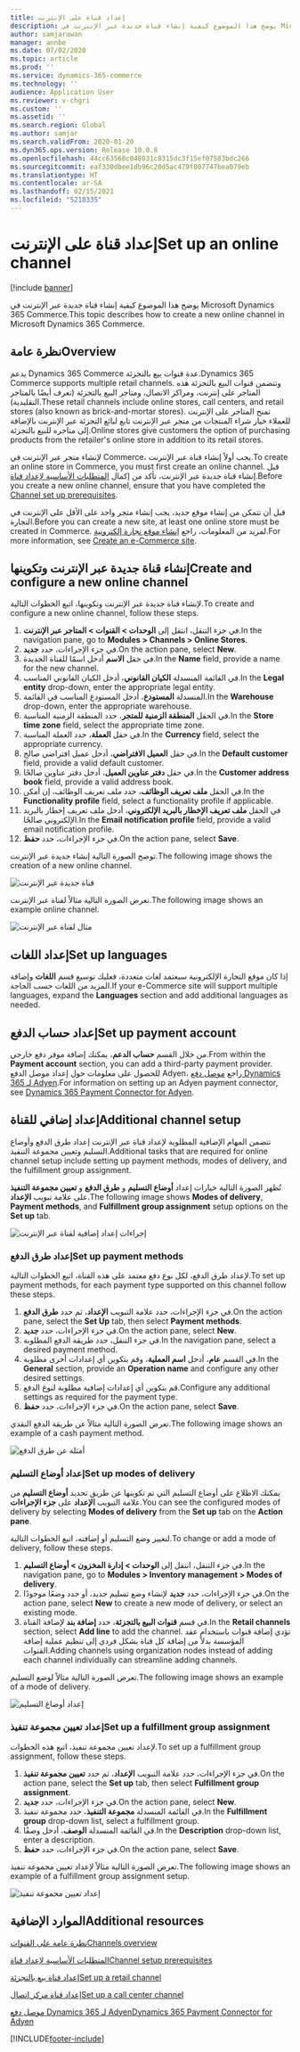 ```yaml
---
title: إعداد قناة على الإنترنت
description: يوضح هذا الموضوع كيفية إنشاء قناة جديدة عبر الإنترنت في Microsoft Dynamics 365 Commerce.
author: samjarawan
manager: annbe
ms.date: 07/02/2020
ms.topic: article
ms.prod: ''
ms.service: dynamics-365-commerce
ms.technology: ''
audience: Application User
ms.reviewer: v-chgri
ms.custom: ''
ms.assetid: ''
ms.search.region: Global
ms.author: samjar
ms.search.validFrom: 2020-01-20
ms.dyn365.ops.version: Release 10.0.8
ms.openlocfilehash: 44cc63560c048031c8315dc3f15ef07583bdc266
ms.sourcegitcommit: eaf330dbee1db96c20d5ac479f007747bea079eb
ms.translationtype: HT
ms.contentlocale: ar-SA
ms.lasthandoff: 02/15/2021
ms.locfileid: "5218335"
---
```

# <a name="set-up-an-online-channel"></a><span data-ttu-id="c236e-103">إعداد قناة على الإنترنت</span><span class="sxs-lookup"><span data-stu-id="c236e-103">Set up an online channel</span></span>


[!include [banner](includes/banner.md)]

<span data-ttu-id="c236e-104">يوضح هذا الموضوع كيفية إنشاء قناة جديدة عبر الإنترنت في Microsoft Dynamics 365 Commerce.</span><span class="sxs-lookup"><span data-stu-id="c236e-104">This topic describes how to create a new online channel in Microsoft Dynamics 365 Commerce.</span></span>

## <a name="overview"></a><span data-ttu-id="c236e-105">نظرة عامة</span><span class="sxs-lookup"><span data-stu-id="c236e-105">Overview</span></span>

<span data-ttu-id="c236e-106">يدعم Dynamics 365 Commerce عدة قنوات بيع بالتجزئة.</span><span class="sxs-lookup"><span data-stu-id="c236e-106">Dynamics 365 Commerce supports multiple retail channels.</span></span> <span data-ttu-id="c236e-107">وتتضمن قنوات البيع بالتجزئة هذه المتاجر على إنترنت، ومراكز الاتصال، ومتاجر البيع بالتجزئة (تعرف أيضًا بالمتاجر التقليدية).</span><span class="sxs-lookup"><span data-stu-id="c236e-107">These retail channels include online stores, call centers, and retail stores (also known as brick-and-mortar stores).</span></span> <span data-ttu-id="c236e-108">تمنح المتاجر على الإنترنت للعملاء خيار شراء المنتجات من متجر عبر الإنترنت تابع لبائع التجزئة عبر الإنترنت بالإضافة إلى متاجره للبيع بالتجزئة.</span><span class="sxs-lookup"><span data-stu-id="c236e-108">Online stores give customers the option of purchasing products from the retailer's online store in addition to its retail stores.</span></span>

<span data-ttu-id="c236e-109">لإنشاء متجر عبر الإنترنت في Commerce، يجب أولاً إنشاء قناة عبر الإنترنت.</span><span class="sxs-lookup"><span data-stu-id="c236e-109">To create an online store in Commerce, you must first create an online channel.</span></span> <span data-ttu-id="c236e-110">قبل إنشاء قناة جديدة عبر الإنترنت، تأكد من إكمال [المتطلبات الأساسية لإعداد قناة](channels-prerequisites.md).</span><span class="sxs-lookup"><span data-stu-id="c236e-110">Before you create a new online channel, ensure that you have completed the [Channel set up prerequisites](channels-prerequisites.md).</span></span>

<span data-ttu-id="c236e-111">قبل أن تتمكن من إنشاء موقع جديد، يجب إنشاء متجر واحد على الأقل على الإنترنت في التجارة.</span><span class="sxs-lookup"><span data-stu-id="c236e-111">Before you can create a new site, at least one online store must be created in Commerce.</span></span> <span data-ttu-id="c236e-112">لمزيد من المعلومات، راجع [إنشاء موقع تجارة إلكترونية](create-ecommerce-site.md).</span><span class="sxs-lookup"><span data-stu-id="c236e-112">For more information, see [Create an e-Commerce site](create-ecommerce-site.md).</span></span>

## <a name="create-and-configure-a-new-online-channel"></a><span data-ttu-id="c236e-113">إنشاء قناة جديدة عبر الإنترنت وتكوينها</span><span class="sxs-lookup"><span data-stu-id="c236e-113">Create and configure a new online channel</span></span>

<span data-ttu-id="c236e-114">لإنشاء قناة جديدة عبر الإنترنت وتكوينها، اتبع الخطوات التالية.</span><span class="sxs-lookup"><span data-stu-id="c236e-114">To create and configure a new online channel, follow these steps.</span></span>

1. <span data-ttu-id="c236e-115">في جزء التنقل، انتقل إلى **الوحدات \> القنوات \> المتاجر عبر الإنترنت**.</span><span class="sxs-lookup"><span data-stu-id="c236e-115">In the navigation pane, go to **Modules \> Channels \> Online Stores**.</span></span>
1. <span data-ttu-id="c236e-116">في جزء الإجراءات، حدد **جديد**.</span><span class="sxs-lookup"><span data-stu-id="c236e-116">On the action pane, select **New**.</span></span>
1. <span data-ttu-id="c236e-117">في حقل **الاسم** أدخل اسمًا للقناة الجديدة.</span><span class="sxs-lookup"><span data-stu-id="c236e-117">In the **Name** field, provide a name for the new channel.</span></span>
1. <span data-ttu-id="c236e-118">في القائمة المنسدلة **الكيان القانوني**، أدخل الكيان القانوني المناسب.</span><span class="sxs-lookup"><span data-stu-id="c236e-118">In the **Legal entity** drop-down, enter the appropriate legal entity.</span></span>
1. <span data-ttu-id="c236e-119">في القائمة‏‎ المنسدلة **المستودع**، أدخل المستودع المناسب.</span><span class="sxs-lookup"><span data-stu-id="c236e-119">In the **Warehouse** drop-down, enter the appropriate warehouse.</span></span>
1. <span data-ttu-id="c236e-120">في الحقل **المنطقة الزمنية للمتجر**، حدد المنطقة الزمنية المناسبة.</span><span class="sxs-lookup"><span data-stu-id="c236e-120">In the **Store time zone** field, select the appropriate time zone.</span></span>
1. <span data-ttu-id="c236e-121">في حقل **العملة**، حدد العملة المناسبة.</span><span class="sxs-lookup"><span data-stu-id="c236e-121">In the **Currency** field, select the appropriate currency.</span></span>
1. <span data-ttu-id="c236e-122">في حقل **العميل الافتراضي**، أدخل عميل افتراضي صالح.</span><span class="sxs-lookup"><span data-stu-id="c236e-122">In the **Default customer** field, provide a valid default customer.</span></span>
1. <span data-ttu-id="c236e-123">في حقل **دفتر عناوين العميل‬**، أدخل دفتر عناوين صالحًا.</span><span class="sxs-lookup"><span data-stu-id="c236e-123">In the **Customer address book** field, provide a valid address book.</span></span>
1. <span data-ttu-id="c236e-124">في الحقل **ملف تعريف الوظائف**، حدد ملف تعريف الوظائف، إن أمكن.</span><span class="sxs-lookup"><span data-stu-id="c236e-124">In the **Functionality profile** field, select a functionality profile if applicable.</span></span>
1. <span data-ttu-id="c236e-125">في الحقل **ملف تعريف الإخطار بالبريد الإلكتروني**، أدخل ملف تعريف إخطار بالبريد الإلكتروني صالحًا.</span><span class="sxs-lookup"><span data-stu-id="c236e-125">In the **Email notification profile** field, provide a valid email notification profile.</span></span>
1. <span data-ttu-id="c236e-126">في جزء الإجراءات، حدد **حفظ**.</span><span class="sxs-lookup"><span data-stu-id="c236e-126">On the action pane, select **Save**.</span></span>

<span data-ttu-id="c236e-127">توضح الصورة التالية إنشاء جديدة عبر الإنترنت.</span><span class="sxs-lookup"><span data-stu-id="c236e-127">The following image shows the creation of a new online channel.</span></span>

![قناة جديدة عبر الإنترنت](media/channel-setup-online-1.png)

<span data-ttu-id="c236e-129">تعرض الصورة التالية مثالاً لقناة عبر الإنترنت.</span><span class="sxs-lookup"><span data-stu-id="c236e-129">The following image shows an example online channel.</span></span>

![مثال لقناة عبر الإنترنت](media/channel-setup-online-2.png)

## <a name="set-up-languages"></a><span data-ttu-id="c236e-131">إعداد اللغات</span><span class="sxs-lookup"><span data-stu-id="c236e-131">Set up languages</span></span>

<span data-ttu-id="c236e-132">إذا كان موقع التجارة الإلكترونية سيعتمد لغات متعددة، فعليك توسيع قسم **اللغات** وإضافة المزيد من اللغات حسب الحاجة.</span><span class="sxs-lookup"><span data-stu-id="c236e-132">If your e-Commerce site will support multiple languages, expand the **Languages** section and add additional languages as needed.</span></span>

## <a name="set-up-payment-account"></a><span data-ttu-id="c236e-133">إعداد حساب الدفع</span><span class="sxs-lookup"><span data-stu-id="c236e-133">Set up payment account</span></span>

<span data-ttu-id="c236e-134">من خلال القسم **حساب الدعم**، يمكنك إضافة موفر دفع خارجي.</span><span class="sxs-lookup"><span data-stu-id="c236e-134">From within the **Payment account** section, you can add a third-party payment provider.</span></span> <span data-ttu-id="c236e-135">للحصول على معلومات حول إعداد موصل الدفع Adyen، راجع [موصل دفع Dynamics 365 لـ Adyen‬](../retail/dev-itpro/adyen-connector.md).</span><span class="sxs-lookup"><span data-stu-id="c236e-135">For information on setting up an Adyen payment connector, see [Dynamics 365 Payment Connector for Adyen](../retail/dev-itpro/adyen-connector.md).</span></span>

## <a name="additional-channel-setup"></a><span data-ttu-id="c236e-136">إعداد إضافي للقناة</span><span class="sxs-lookup"><span data-stu-id="c236e-136">Additional channel setup</span></span>

<span data-ttu-id="c236e-137">تتضمن المهام الإضافية المطلوبة لإعداد قناة عبر الإنترنت إعداد طرق الدفع وأوضاع التسليم وتعيين مجموعة التنفيذ‬.</span><span class="sxs-lookup"><span data-stu-id="c236e-137">Additional tasks that are required for online channel setup include setting up payment methods, modes of delivery, and the fulfillment group assignment.</span></span>

<span data-ttu-id="c236e-138">تُظهر الصورة التالية خيارات إعداد **أوضاع التسليم** و **طرق الدفع** و **تعيين مجموعة التنفيذ** على علامة تبويب **الإعداد‏‎**.</span><span class="sxs-lookup"><span data-stu-id="c236e-138">The following image shows **Modes of delivery**, **Payment methods**, and **Fulfillment group assignment** setup options on the **Set up** tab.</span></span>

![إجراءات إعداد إضافية لقناة عبر الإنترنت](media/channel-setup-online-3.png)

### <a name="set-up-payment-methods"></a><span data-ttu-id="c236e-140">إعداد طرق الدفع</span><span class="sxs-lookup"><span data-stu-id="c236e-140">Set up payment methods</span></span>

<span data-ttu-id="c236e-141">لإعداد طرق الدفع، لكل نوع دفع معتمد على هذه القناة، اتبع الخطوات التالية.</span><span class="sxs-lookup"><span data-stu-id="c236e-141">To set up payment methods, for each payment type supported on this channel follow these steps.</span></span>

1. <span data-ttu-id="c236e-142">في جزء الإجراءات، حدد علامة التبويب **الإعداد**، ثم حدد **طرق الدفع**.</span><span class="sxs-lookup"><span data-stu-id="c236e-142">On the action pane, select the **Set Up** tab, then select **Payment methods**.</span></span>
1. <span data-ttu-id="c236e-143">في جزء الإجراءات، حدد **جديد**.</span><span class="sxs-lookup"><span data-stu-id="c236e-143">On the action pane, select **New**.</span></span>
1. <span data-ttu-id="c236e-144">في جزء التنقل، حدد طريقة الدفع المطلوبة.</span><span class="sxs-lookup"><span data-stu-id="c236e-144">In the navigation pane, select a desired payment method.</span></span>
1. <span data-ttu-id="c236e-145">في القسم **عام**، أدخل **اسم العملية**، وقم بتكوين أي إعدادات أخرى مطلوبة.</span><span class="sxs-lookup"><span data-stu-id="c236e-145">In the **General** section, provide an **Operation name** and configure any other desired settings.</span></span>
1. <span data-ttu-id="c236e-146">قم بتكوين أي إعدادات إضافية مطلوبة لنوع الدفع.</span><span class="sxs-lookup"><span data-stu-id="c236e-146">Configure any additional settings as required for the payment type.</span></span>
1. <span data-ttu-id="c236e-147">في جزء الإجراءات، حدد **حفظ**.</span><span class="sxs-lookup"><span data-stu-id="c236e-147">On the action pane, select **Save**.</span></span>

<span data-ttu-id="c236e-148">تعرض الصورة التالية مثالاً عن طريقة الدفع النقدي.</span><span class="sxs-lookup"><span data-stu-id="c236e-148">The following image shows an example of a cash payment method.</span></span>

![أمثلة عن طرق الدفع](media/channel-setup-retail-5.png)

### <a name="set-up-modes-of-delivery"></a><span data-ttu-id="c236e-150">إعداد أوضاع التسليم</span><span class="sxs-lookup"><span data-stu-id="c236e-150">Set up modes of delivery</span></span>

<span data-ttu-id="c236e-151">يمكنك الاطلاع على أوضاع التسليم التي تم تكوينها عن طريق تحديد **أوضاع التسليم** من علامة التبويب **الإعداد** على **جزء الإجراءات**.</span><span class="sxs-lookup"><span data-stu-id="c236e-151">You can see the configured modes of delivery by selecting **Modes of delivery** from the **Set up** tab on the **Action pane**.</span></span>  

<span data-ttu-id="c236e-152">لتغيير وضع التسليم أو إضافته، اتبع الخطوات التالية.</span><span class="sxs-lookup"><span data-stu-id="c236e-152">To change or add a mode of delivery, follow these steps.</span></span>

1. <span data-ttu-id="c236e-153">في جزء التنقل، انتقل إلى **الوحدات \> إدارة المخزون \> أوضاع التسليم**.</span><span class="sxs-lookup"><span data-stu-id="c236e-153">In the navigation pane, go to **Modules \> Inventory management \> Modes of delivery**.</span></span>
1. <span data-ttu-id="c236e-154">في جزء الإجراءات، حدد **جديد** لإنشاء وضع تسليم جديد، أو حدد وضعًا موجودًا.</span><span class="sxs-lookup"><span data-stu-id="c236e-154">On the action pane, select **New** to create a new mode of delivery, or select an existing mode.</span></span>
1. <span data-ttu-id="c236e-155">في قسم **قنوات البيع بالتجزئة**، حدد **إضافة بند** لإضافة القناة.</span><span class="sxs-lookup"><span data-stu-id="c236e-155">In the **Retail channels** section, select **Add line** to add the channel.</span></span> <span data-ttu-id="c236e-156">تؤدي إضافة قنوات باستخدام عقد المؤسسة بدلاً من إضافة كل قناة بشكل فردي إلى تنظيم عملية إضافة القنوات.</span><span class="sxs-lookup"><span data-stu-id="c236e-156">Adding channels using organization nodes instead of adding each channel individually can streamline adding channels.</span></span>

<span data-ttu-id="c236e-157">تعرض الصورة التالية مثالاً لوضع التسليم.</span><span class="sxs-lookup"><span data-stu-id="c236e-157">The following image shows an example of a mode of delivery.</span></span>

![إعداد أوضاع التسليم](media/channel-setup-retail-7.png)

### <a name="set-up-a-fulfillment-group-assignment"></a><span data-ttu-id="c236e-159">إعداد تعيين مجموعة تنفيذ</span><span class="sxs-lookup"><span data-stu-id="c236e-159">Set up a fulfillment group assignment</span></span>

<span data-ttu-id="c236e-160">لإعداد تعيين مجموعة تنفيذ، اتبع هذه الخطوات.</span><span class="sxs-lookup"><span data-stu-id="c236e-160">To set up a fulfillment group assignment, follow these steps.</span></span>

1. <span data-ttu-id="c236e-161">في جزء الإجراءات، حدد علامة التبويب **الإعداد**، ثم حدد **تعيين مجموعة تنفيذ**.</span><span class="sxs-lookup"><span data-stu-id="c236e-161">On the action pane, select the **Set up** tab, then select **Fulfillment group assignment**.</span></span>
1. <span data-ttu-id="c236e-162">في جزء الإجراءات، حدد **جديد**.</span><span class="sxs-lookup"><span data-stu-id="c236e-162">On the action pane, select **New**.</span></span>
1. <span data-ttu-id="c236e-163">في القائمة المنسدلة **مجموعة التنفيذ‬**، حدد مجموعة تنفيذ.</span><span class="sxs-lookup"><span data-stu-id="c236e-163">In the **Fulfillment group** drop-down list, select a fulfillment group.</span></span>
1. <span data-ttu-id="c236e-164">في القائمة المنسدلة **الوصف**، أدخل وصفًا.</span><span class="sxs-lookup"><span data-stu-id="c236e-164">In the **Description** drop-down list, enter a description.</span></span>
1. <span data-ttu-id="c236e-165">في جزء الإجراءات، حدد **حفظ**.</span><span class="sxs-lookup"><span data-stu-id="c236e-165">On the action pane, select **Save**.</span></span>

<span data-ttu-id="c236e-166">تعرض الصورة التالية مثالاً لإعداد تعيين مجموعة تنفيذ.</span><span class="sxs-lookup"><span data-stu-id="c236e-166">The following image shows an example of a fulfillment group assignment setup.</span></span>

![إعداد تعيين مجموعة تنفيذ](media/channel-setup-retail-9.png)

## <a name="additional-resources"></a><span data-ttu-id="c236e-168">الموارد الإضافية</span><span class="sxs-lookup"><span data-stu-id="c236e-168">Additional resources</span></span>

[<span data-ttu-id="c236e-169">نظرة عامة على القنوات</span><span class="sxs-lookup"><span data-stu-id="c236e-169">Channels overview</span></span>](channels-overview.md)

[<span data-ttu-id="c236e-170">المتطلبات الأساسية‬ لإعداد قناة</span><span class="sxs-lookup"><span data-stu-id="c236e-170">Channel setup prerequisites</span></span>](channels-prerequisites.md)

[<span data-ttu-id="c236e-171">إعداد قناة بيع بالتجزئة</span><span class="sxs-lookup"><span data-stu-id="c236e-171">Set up a retail channel</span></span>](channel-setup-retail.md)

[<span data-ttu-id="c236e-172">إعداد قناة مركز اتصال</span><span class="sxs-lookup"><span data-stu-id="c236e-172">Set up a call center channel</span></span>](channel-setup-callcenter.md)

[<span data-ttu-id="c236e-173">موصل دفع Dynamics 365 لـ Adyen</span><span class="sxs-lookup"><span data-stu-id="c236e-173">Dynamics 365 Payment Connector for Adyen</span></span>](../retail/dev-itpro/adyen-connector.md)


[!INCLUDE[footer-include](../includes/footer-banner.md)]